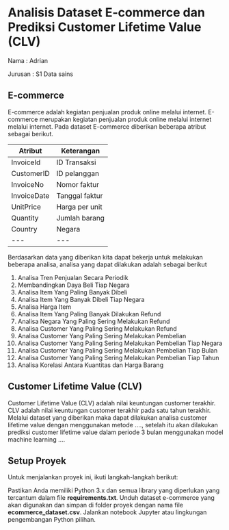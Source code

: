 # Analisis Dataset E-commerce dan Prediksi Customer Lifetime Value (CLV)

Nama    : Adrian

Jurusan : S1 Data sains

## E-commerce

E-commerce adalah kegiatan penjualan produk online melalui internet. E-commerce merupakan kegiatan penjualan produk online melalui internet melalui internet. Pada dataset E-commerce diberikan beberapa atribut sebagai berikut.

| Atribut | Keterangan |
| --- | --- |
| InvoiceId | ID Transaksi |
| CustomerID | ID pelanggan |
| InvoiceNo | Nomor faktur |
| InvoiceDate | Tanggal faktur |
| UnitPrice | Harga per unit |
| Quantity | Jumlah barang |
| Country | Negara |
| --- | --- |

Berdasarkan data yang diberikan kita dapat bekerja untuk melakukan beberapa analisa, analisa yang dapat dilakukan adalah sebagai berikut
1. Analisa Tren Penjualan Secara Periodik
2. Membandingkan Daya Beli Tiap Negara
3. Analisa Item Yang Paling Banyak Dibeli
4. Analisa Item Yang Banyak Dibeli Tiap Negara
5. Analisa Harga Item
6. Analisa Item Yang Paling Banyak Dilakukan Refund
7. Analisa Negara Yang Paling Sering Melakukan Refund
8. Analisa Customer Yang Paling Sering Melakukan Refund
9. Analisa Customer Yang Paling Sering Melakukan Pembelian
10. Analisa Customer Yang Paling Sering Melakukan Pembelian Tiap Negara
11. Analisa Customer Yang Paling Sering Melakukan Pembelian Tiap Bulan
12. Analisa Customer Yang Paling Sering Melakukan Pembelian Tiap Tahun
13. Analisa Korelasi Antara Kuantitas dan Harga Barang

## Customer Lifetime Value (CLV)
Customer Lifetime Value (CLV) adalah nilai keuntungan customer terakhir. CLV adalah nilai keuntungan customer terakhir pada satu tahun terakhir. Melalui dataset yang diberikan maka dapat dilakukan analisa customer lifetime value dengan menggunakan metode ...., setelah itu akan dilakukan prediksi customer lifetime value dalam periode 3 bulan menggunakan model machine learning ....

## Setup Proyek

Untuk menjalankan proyek ini, ikuti langkah-langkah berikut:

Pastikan Anda memiliki Python 3.x dan semua library yang diperlukan yang tercantum dalam file **requirements.txt**. Unduh dataset e-commerce yang akan digunakan dan simpan di folder proyek dengan nama file **ecommerce_dataset.csv**. Jalankan notebook Jupyter atau lingkungan pengembangan Python pilihan.